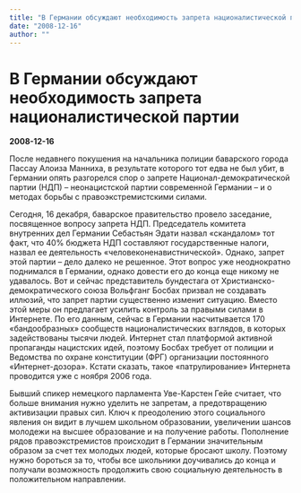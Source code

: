 ```yaml
---
title: "В Германии обсуждают необходимость запрета националистической партии"
date: "2008-12-16"
author: ""
---
```


# В Германии обсуждают необходимость запрета националистической партии

**2008-12-16** 

После недавнего покушения на начальника полиции баварского города Пассау Алоиза Манниха, в результате которого тот едва не был убит, в Германии опять разгорелся спор о запрете Национал-демократической партии (НДП) – неонацистской партии современной Германии – и о методах борьбы с правоэкстремистскими силами.

Сегодня, 16 декабря, баварское правительство провело заседание, посвященное вопросу запрета НДП. Председатель комитета внутренних дел Германии Себастьян Эдати назвал «скандалом» тот факт, что 40% бюджета НДП составляют государственные налоги, назвал ее деятельность «человеконенавистнической». Однако, запрет этой партии – дело далеко не решенное. Этот вопрос уже неоднократно поднимался в Германии, однако довести его до конца еще никому не удавалось. Вот и сейчас представитель бундестага от Христианско-демократического союза Вольфганг Босбах призвал не создавать иллюзий, что запрет партии существенно изменит ситуацию. Вместо этой меры он предлагает усилить контроль за правыми силами в Интернете. По его данным, сейчас в Германии насчитывается 170 «бандообразных» сообществ националистических взглядов, в которых задействованы тысячи людей. Интернет стал платформой активной пропаганды нацистских идей, поэтому Босбах требует от полиции и Ведомства по охране конституции (ФРГ) организации постоянного «Интернет-дозора». Кстати сказать, такое «патрулирование» Интернета проводится уже с ноября 2006 года.

Бывший спикер немецкого парламента Уве-Карстен Гейе считает, что больше внимания нужно уделить не запретам, а предотвращению активизации правых сил. Ключ к преодолению этого социального явления он видит в лучшем школьном образовании, увеличении шансов молодежи на высшее образование и на получение работы. Пополнение рядов правоэкстремистов происходит в Германии значительным образом за счет тех молодых людей, которые бросают школу. Поэтому нужно бороться за то, чтобы все школьники доучивались до конца и получали возможность продолжить свою социальную деятельность в положительном направлении.